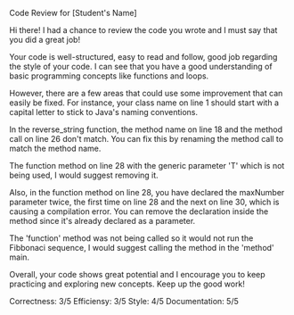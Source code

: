 Code Review for [Student's Name]

Hi there! I had a chance to review the code you wrote and I must say that you did a great job!

Your code is well-structured, easy to read and follow, good job regarding the style of your code. I can see that you have a good understanding of basic programming concepts like functions and loops.

However, there are a few areas that could use some improvement that can easily be fixed. For instance, your class name on line 1 should start with a capital letter to stick to Java's naming conventions.

In the reverse_string function, the method name on line 18 and the method call on line 26 don't match. You can fix this by renaming the method call to match the method name.

The function method on line 28 with the generic parameter 'T' which is not being used, I would suggest removing it. 

Also, in the function method on line 28, you have declared the maxNumber parameter twice, the first time on line 28 and the next on line 30, which is causing a compilation error. You can remove the declaration inside the method since it's already declared as a parameter.

The 'function' method was not being called so it would not run the Fibbonaci sequence, I would suggest calling the method in the 'method' main.

Overall, your code shows great potential and I encourage you to keep practicing and exploring new concepts. Keep up the good work!

Correctness: 3/5
Efficiensy: 3/5
Style: 4/5
Documentation: 5/5